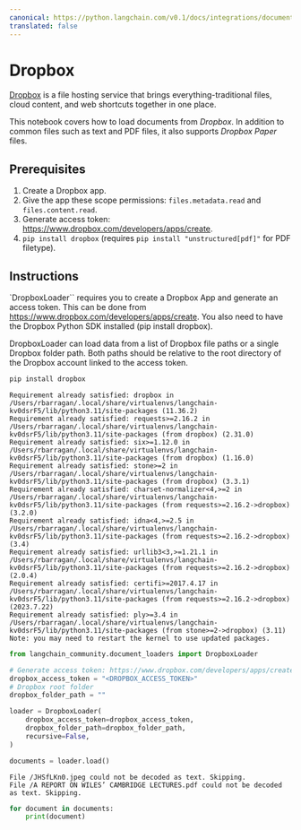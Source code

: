 ```yaml
---
canonical: https://python.langchain.com/v0.1/docs/integrations/document_loaders/dropbox
translated: false
---
```


# Dropbox

[Dropbox](https://en.wikipedia.org/wiki/Dropbox) is a file hosting service that brings everything-traditional files, cloud content, and web shortcuts together in one place.

This notebook covers how to load documents from *Dropbox*. In addition to common files such as text and PDF files, it also supports *Dropbox Paper* files.

## Prerequisites

1. Create a Dropbox app.
2. Give the app these scope permissions: `files.metadata.read` and `files.content.read`.
3. Generate access token: https://www.dropbox.com/developers/apps/create.
4. `pip install dropbox` (requires `pip install "unstructured[pdf]"` for PDF filetype).

## Instructions

`DropboxLoader`` requires you to create a Dropbox App and generate an access token. This can be done from https://www.dropbox.com/developers/apps/create. You also need to have the Dropbox Python SDK installed (pip install dropbox).

DropboxLoader can load data from a list of Dropbox file paths or a single Dropbox folder path. Both paths should be relative to the root directory of the Dropbox account linked to the access token.

```python
pip install dropbox
```

```output
Requirement already satisfied: dropbox in /Users/rbarragan/.local/share/virtualenvs/langchain-kv0dsrF5/lib/python3.11/site-packages (11.36.2)
Requirement already satisfied: requests>=2.16.2 in /Users/rbarragan/.local/share/virtualenvs/langchain-kv0dsrF5/lib/python3.11/site-packages (from dropbox) (2.31.0)
Requirement already satisfied: six>=1.12.0 in /Users/rbarragan/.local/share/virtualenvs/langchain-kv0dsrF5/lib/python3.11/site-packages (from dropbox) (1.16.0)
Requirement already satisfied: stone>=2 in /Users/rbarragan/.local/share/virtualenvs/langchain-kv0dsrF5/lib/python3.11/site-packages (from dropbox) (3.3.1)
Requirement already satisfied: charset-normalizer<4,>=2 in /Users/rbarragan/.local/share/virtualenvs/langchain-kv0dsrF5/lib/python3.11/site-packages (from requests>=2.16.2->dropbox) (3.2.0)
Requirement already satisfied: idna<4,>=2.5 in /Users/rbarragan/.local/share/virtualenvs/langchain-kv0dsrF5/lib/python3.11/site-packages (from requests>=2.16.2->dropbox) (3.4)
Requirement already satisfied: urllib3<3,>=1.21.1 in /Users/rbarragan/.local/share/virtualenvs/langchain-kv0dsrF5/lib/python3.11/site-packages (from requests>=2.16.2->dropbox) (2.0.4)
Requirement already satisfied: certifi>=2017.4.17 in /Users/rbarragan/.local/share/virtualenvs/langchain-kv0dsrF5/lib/python3.11/site-packages (from requests>=2.16.2->dropbox) (2023.7.22)
Requirement already satisfied: ply>=3.4 in /Users/rbarragan/.local/share/virtualenvs/langchain-kv0dsrF5/lib/python3.11/site-packages (from stone>=2->dropbox) (3.11)
Note: you may need to restart the kernel to use updated packages.
```

```python
from langchain_community.document_loaders import DropboxLoader
```

```python
# Generate access token: https://www.dropbox.com/developers/apps/create.
dropbox_access_token = "<DROPBOX_ACCESS_TOKEN>"
# Dropbox root folder
dropbox_folder_path = ""
```

```python
loader = DropboxLoader(
    dropbox_access_token=dropbox_access_token,
    dropbox_folder_path=dropbox_folder_path,
    recursive=False,
)
```

```python
documents = loader.load()
```

```output
File /JHSfLKn0.jpeg could not be decoded as text. Skipping.
File /A REPORT ON WILES’ CAMBRIDGE LECTURES.pdf could not be decoded as text. Skipping.
```

```python
for document in documents:
    print(document)
```
